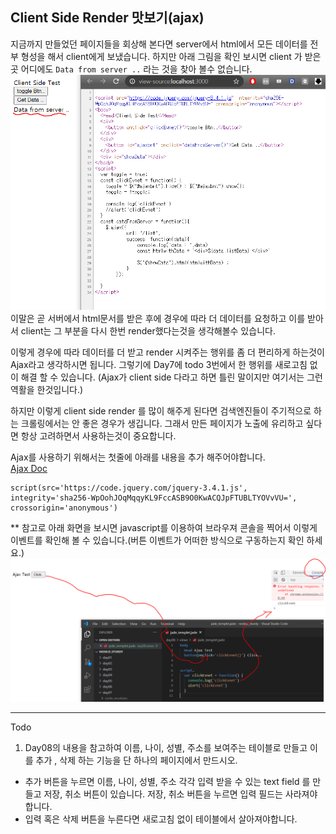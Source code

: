 ﻿##  Client Side Render 맛보기(ajax)
지금까지 만들었던 페이지들을 회상해 본다면 server에서 html에서 모든 데이터를 전부 형성을 해서 client에게 보냈습니다. 
하지만 아래 그림을 확인 보시면 client 가 받은 곳 어디에도 ```Data from server ..``` 라는 것을 찾아 볼수 없습니다. 
![pic](./pic/client_render.PNG)
이말은 곧 서버에서 html문서를 받은 후에 경우에 따라 더 데이터를 요청하고 이를 받아서 client는 그 부분을 다시 한번 render했다는것을 생각해볼수 있습니다. 



이렇게 경우에 따라 데이터를 더 받고 render 시켜주는 행위를 좀 더 편리하게 하는것이 Ajax라고 생각하시면 됩니다. 
그렇기에 Day7에 todo 3번에서 한 행위를 새로고침 없이 해결 할 수 있습니다. (Ajax가 client side 다라고 하면 틀린 말이지만 여기서는 그런역활을 한것입니다.)

하지만 이렇게 client side render 를 많이 해주게 된다면 검색엔진들이 주기적으로 하는 크롤링에서는 안 좋은 경우가 생깁니다. 그래서 만든 페이지가 노출에 유리하고 싶다면 항상 고려하면서 사용하는것이 중요합니다. 

Ajax를 사용하기 위해서는 첫줄에  아래를 내용을 추가 해주어야합니다.   
[Ajax Doc](https://api.jquery.com/category/ajax/)
```
script(src='https://code.jquery.com/jquery-3.4.1.js', integrity='sha256-WpOohJOqMqqyKL9FccASB9O0KwACQJpFTUBLTYOVvVU=', crossorigin='anonymous')
``` 

** 참고로 아래 화면을 보시면 javascript를 이용하여 브라우져 콘솔을 찍어서 이렇게 이벤트를 확인해 볼 수 있습니다.(버튼 이벤트가 어떠한 방식으로 구동하는지 확인 하세요.)
![pic](./pic/click_event.PNG)

 

--- 
Todo 
1. Day08의 내용을 참고하여 이름, 나이, 성별, 주소를 보여주는 테이블로 만들고 이를 추가 , 삭제 하는 기능을 단 하나의 페이지에서 만드시오. 
- 추가 버튼을 누르면 이름, 나이, 성별, 주소 각각 입력 받을 수 있는 text field 를 만들고 저장, 취소 버튼이 있습니다. 저장, 취소 버튼을 누르면 입력 필드는 사라져야합니다. 
- 입력 혹은 삭제 버튼을 누른다면 새로고침 없이 테이블에서 살아져야합니다. 





